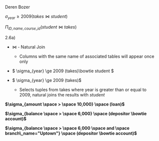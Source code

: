 Deren Bozer



$\sigma_{year} \ge 2009 (takes \bowtie student)$

$\Pi_{ID,name,course\_id}(student \bowtie takes)$

2.6a)

- $\bowtie$ - Natural Join
  - Columns with the same name of associated tables will appear once only

- $ \sigma_{year} \ge 2009 (takes)\bowtie student $
- $ \sigma_{year} \ge 2009 (takes)$ 
  - Selects tuples from takes where year is greater than or equal to 2009, natural joins the results with *student*


**$\sigma_{amount \space > \space 10,000} \space (loan)$**

**$\sigma_{balance \space > \space 6,000} \space (depositor \bowtie account)$**

**$\sigma_{balance \space > \space 6,000 \space and \space branch\_name="Uptown"} \space (depositor \bowtie account)$**